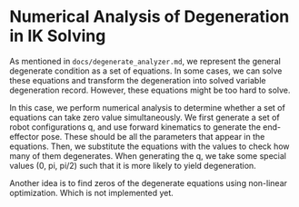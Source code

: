 # Numerical Analysis of Degeneration in IK Solving

As mentioned in `docs/degenerate_analyzer.md`, we represent the general degenerate condition as a set of equations. 
In some cases, we can solve these equations and transform the degeneration into solved variable degeneration record.
However, these equations might be too hard to solve.

In this case, we perform numerical analysis to determine whether a set of equations can take zero value simultaneously.
We first generate a set of robot configurations q, and use forward kinematics to generate the end-effector pose. These 
should be all the parameters that appear in the equations. Then, we substitute the equations with the values to check 
how many of them degenerates. When generating the q, we take some special values (0, pi, pi/2) such that it is more
likely to yield degeneration.

Another idea is to find zeros of the degenerate equations using non-linear optimization. Which is not implemented yet.